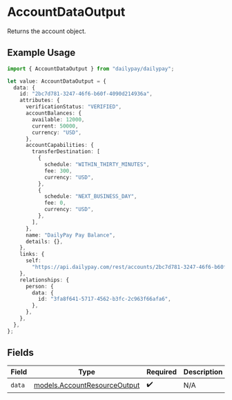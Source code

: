 # AccountDataOutput

Returns the account object.

## Example Usage

```typescript
import { AccountDataOutput } from "dailypay/dailypay";

let value: AccountDataOutput = {
  data: {
    id: "2bc7d781-3247-46f6-b60f-4090d214936a",
    attributes: {
      verificationStatus: "VERIFIED",
      accountBalances: {
        available: 12000,
        current: 50000,
        currency: "USD",
      },
      accountCapabilities: {
        transferDestination: [
          {
            schedule: "WITHIN_THIRTY_MINUTES",
            fee: 300,
            currency: "USD",
          },
          {
            schedule: "NEXT_BUSINESS_DAY",
            fee: 0,
            currency: "USD",
          },
        ],
      },
      name: "DailyPay Pay Balance",
      details: {},
    },
    links: {
      self:
        "https://api.dailypay.com/rest/accounts/2bc7d781-3247-46f6-b60f-4090d214936a",
    },
    relationships: {
      person: {
        data: {
          id: "3fa8f641-5717-4562-b3fc-2c963f66afa6",
        },
      },
    },
  },
};
```

## Fields

| Field                                                              | Type                                                               | Required                                                           | Description                                                        |
| ------------------------------------------------------------------ | ------------------------------------------------------------------ | ------------------------------------------------------------------ | ------------------------------------------------------------------ |
| `data`                                                             | [models.AccountResourceOutput](../models/accountresourceoutput.md) | :heavy_check_mark:                                                 | N/A                                                                |